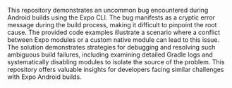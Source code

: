 This repository demonstrates an uncommon bug encountered during Android builds using the Expo CLI. The bug manifests as a cryptic error message during the build process, making it difficult to pinpoint the root cause. The provided code examples illustrate a scenario where a conflict between Expo modules or a custom native module can lead to this issue. The solution demonstrates strategies for debugging and resolving such ambiguous build failures, including examining detailed Gradle logs and systematically disabling modules to isolate the source of the problem. This repository offers valuable insights for developers facing similar challenges with Expo Android builds.